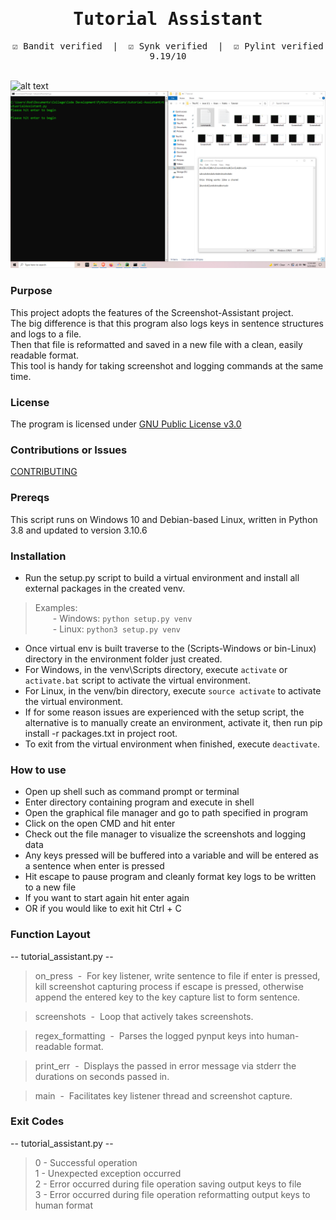 <div align="center" style="font-family: monospace">
<h1>Tutorial Assistant</h1>
&#9745;&#65039; Bandit verified &nbsp;|&nbsp; &#9745;&#65039; Synk verified &nbsp;|&nbsp; &#9745;&#65039; Pylint verified 9.19/10
</div><br>

![alt text](https://github.com/ngimb64/Tutorial-Assistant/blob/master/TutorialAssistant.gif?raw=true)
![alt text](https://github.com/ngimb64/Tutorial-Assistant/blob/master/TutorialAssistant.png?raw=true)

### Purpose
This project adopts the features of the Screenshot-Assistant project.<br>
The big difference is that this program also logs keys in sentence structures and logs to a file.<br>
Then that file is reformatted and saved in a new file with a clean, easily readable format.<br>
This tool is handy for taking screenshot and logging commands at the same time.

### License
The program is licensed under [GNU Public License v3.0](LICENSE.md)

### Contributions or Issues
[CONTRIBUTING](CONTRIBUTING.md)

### Prereqs
This script runs on Windows 10 and Debian-based Linux, written in Python 3.8 and updated to version 3.10.6

### Installation
- Run the setup.py script to build a virtual environment and install all external packages in the created venv.

> Examples:<br> 
>       &emsp;&emsp;- Windows:  `python setup.py venv`<br>
>       &emsp;&emsp;- Linux:  `python3 setup.py venv`

- Once virtual env is built traverse to the (Scripts-Windows or bin-Linux) directory in the environment folder just created.
- For Windows, in the venv\Scripts directory, execute `activate` or `activate.bat` script to activate the virtual environment.
- For Linux, in the venv/bin directory, execute `source activate` to activate the virtual environment.
- If for some reason issues are experienced with the setup script, the alternative is to manually create an environment, activate it, then run pip install -r packages.txt in project root.
- To exit from the virtual environment when finished, execute `deactivate`.

### How to use
- Open up shell such as command prompt or terminal
- Enter directory containing program and execute in shell
- Open the graphical file manager and go to path specified in program
- Click on the open CMD and hit enter
- Check out the file manager to visualize the screenshots and logging data
- Any keys pressed will be buffered into a variable and will be entered as a sentence when enter is pressed
- Hit escape to pause program and cleanly format key logs to be written to a new file
- If you want to start again hit enter again
- OR if you would like to exit hit Ctrl + C
 
### Function Layout
-- tutorial_assistant.py --
> on_press &nbsp;-&nbsp; For key listener, write sentence to file if enter is pressed, kill 
> screenshot capturing process if escape is pressed, otherwise append the entered key to the key 
> capture list to form sentence.

> screenshots &nbsp;-&nbsp; Loop that actively takes screenshots.

> regex_formatting &nbsp;-&nbsp; Parses the logged pynput keys into human-readable format.

> print_err &nbsp;-&nbsp; Displays the passed in error message via stderr the durations on seconds passed in.

> main &nbsp;-&nbsp; Facilitates key listener thread and screenshot capture.

### Exit Codes
-- tutorial_assistant.py --
> 0 - Successful operation<br>
> 1 - Unexpected exception occurred<br>
> 2 - Error occurred during file operation saving output keys to file<br>
> 3 - Error occurred during file operation reformatting output keys to human format
